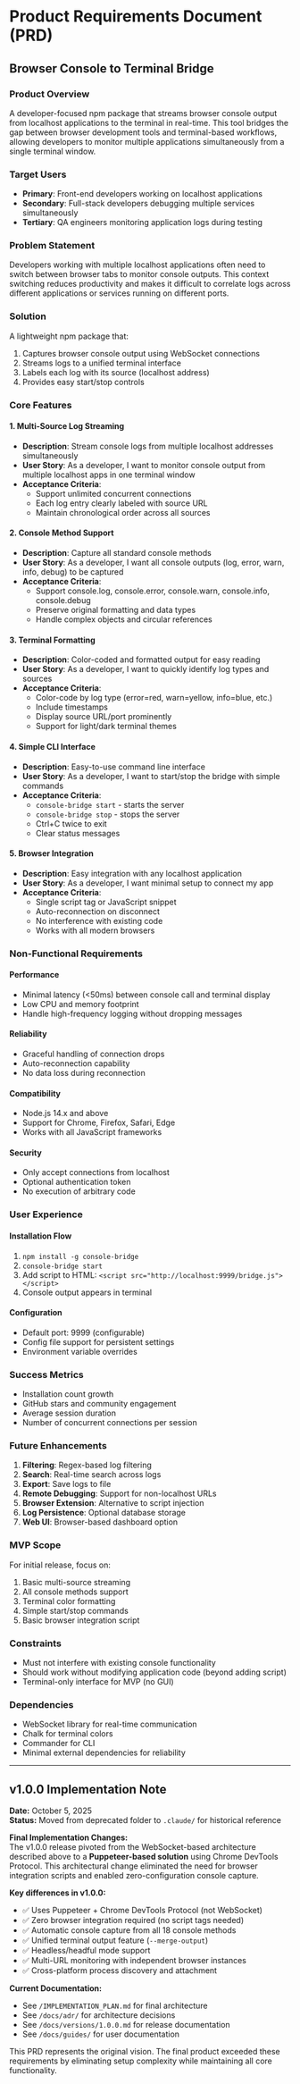 # Product Requirements Document (PRD)
## Browser Console to Terminal Bridge

### Product Overview
A developer-focused npm package that streams browser console output from localhost applications to the terminal in real-time. This tool bridges the gap between browser development tools and terminal-based workflows, allowing developers to monitor multiple applications simultaneously from a single terminal window.

### Target Users
- **Primary**: Front-end developers working on localhost applications
- **Secondary**: Full-stack developers debugging multiple services simultaneously
- **Tertiary**: QA engineers monitoring application logs during testing

### Problem Statement
Developers working with multiple localhost applications often need to switch between browser tabs to monitor console outputs. This context switching reduces productivity and makes it difficult to correlate logs across different applications or services running on different ports.

### Solution
A lightweight npm package that:
1. Captures browser console output using WebSocket connections
2. Streams logs to a unified terminal interface
3. Labels each log with its source (localhost address)
4. Provides easy start/stop controls

### Core Features

#### 1. Multi-Source Log Streaming
- **Description**: Stream console logs from multiple localhost addresses simultaneously
- **User Story**: As a developer, I want to monitor console output from multiple localhost apps in one terminal window
- **Acceptance Criteria**:
  - Support unlimited concurrent connections
  - Each log entry clearly labeled with source URL
  - Maintain chronological order across all sources

#### 2. Console Method Support
- **Description**: Capture all standard console methods
- **User Story**: As a developer, I want all console outputs (log, error, warn, info, debug) to be captured
- **Acceptance Criteria**:
  - Support console.log, console.error, console.warn, console.info, console.debug
  - Preserve original formatting and data types
  - Handle complex objects and circular references

#### 3. Terminal Formatting
- **Description**: Color-coded and formatted output for easy reading
- **User Story**: As a developer, I want to quickly identify log types and sources
- **Acceptance Criteria**:
  - Color-code by log type (error=red, warn=yellow, info=blue, etc.)
  - Include timestamps
  - Display source URL/port prominently
  - Support for light/dark terminal themes

#### 4. Simple CLI Interface
- **Description**: Easy-to-use command line interface
- **User Story**: As a developer, I want to start/stop the bridge with simple commands
- **Acceptance Criteria**:
  - `console-bridge start` - starts the server
  - `console-bridge stop` - stops the server
  - Ctrl+C twice to exit
  - Clear status messages

#### 5. Browser Integration
- **Description**: Easy integration with any localhost application
- **User Story**: As a developer, I want minimal setup to connect my app
- **Acceptance Criteria**:
  - Single script tag or JavaScript snippet
  - Auto-reconnection on disconnect
  - No interference with existing code
  - Works with all modern browsers

### Non-Functional Requirements

#### Performance
- Minimal latency (<50ms) between console call and terminal display
- Low CPU and memory footprint
- Handle high-frequency logging without dropping messages

#### Reliability
- Graceful handling of connection drops
- Auto-reconnection capability
- No data loss during reconnection

#### Compatibility
- Node.js 14.x and above
- Support for Chrome, Firefox, Safari, Edge
- Works with all JavaScript frameworks

#### Security
- Only accept connections from localhost
- Optional authentication token
- No execution of arbitrary code

### User Experience

#### Installation Flow
1. `npm install -g console-bridge`
2. `console-bridge start`
3. Add script to HTML: `<script src="http://localhost:9999/bridge.js"></script>`
4. Console output appears in terminal

#### Configuration
- Default port: 9999 (configurable)
- Config file support for persistent settings
- Environment variable overrides

### Success Metrics
- Installation count growth
- GitHub stars and community engagement
- Average session duration
- Number of concurrent connections per session

### Future Enhancements
1. **Filtering**: Regex-based log filtering
2. **Search**: Real-time search across logs
3. **Export**: Save logs to file
4. **Remote Debugging**: Support for non-localhost URLs
5. **Browser Extension**: Alternative to script injection
6. **Log Persistence**: Optional database storage
7. **Web UI**: Browser-based dashboard option

### MVP Scope
For initial release, focus on:
1. Basic multi-source streaming
2. All console methods support
3. Terminal color formatting
4. Simple start/stop commands
5. Basic browser integration script

### Constraints
- Must not interfere with existing console functionality
- Should work without modifying application code (beyond adding script)
- Terminal-only interface for MVP (no GUI)

### Dependencies
- WebSocket library for real-time communication
- Chalk for terminal colors
- Commander for CLI
- Minimal external dependencies for reliability

---

## v1.0.0 Implementation Note

**Date:** October 5, 2025  
**Status:** Moved from deprecated folder to `.claude/` for historical reference

**Final Implementation Changes:**  
The v1.0.0 release pivoted from the WebSocket-based architecture described above to a **Puppeteer-based solution** using Chrome DevTools Protocol. This architectural change eliminated the need for browser integration scripts and enabled zero-configuration console capture.

**Key differences in v1.0.0:**
- ✅ Uses Puppeteer + Chrome DevTools Protocol (not WebSocket)
- ✅ Zero browser integration required (no script tags needed)
- ✅ Automatic console capture from all 18 console methods
- ✅ Unified terminal output feature (`--merge-output`)
- ✅ Headless/headful mode support
- ✅ Multi-URL monitoring with independent browser instances
- ✅ Cross-platform process discovery and attachment

**Current Documentation:**
- See `/IMPLEMENTATION_PLAN.md` for final architecture
- See `/docs/adr/` for architecture decisions
- See `/docs/versions/1.0.0.md` for release documentation
- See `/docs/guides/` for user documentation

This PRD represents the original vision. The final product exceeded these requirements by eliminating setup complexity while maintaining all core functionality.
